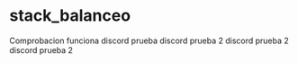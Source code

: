 # stack_balanceo
Comprobacion funciona 
discord prueba
discord prueba 2
discord prueba 2
discord prueba 2





